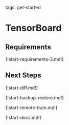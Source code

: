 tags: get-started

# TensorBoard

## Requirements

{!start-requirements-3.md!}

## Next Steps

{!start-diff.md!}

{!start-backup-restore.md!}

{!start-remote-train.md!}

{!start-docs.md!}
